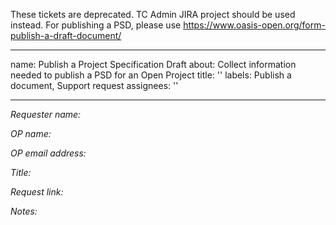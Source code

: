 These tickets are deprecated. TC Admin JIRA project should be used instead. For publishing a PSD, please use https://www.oasis-open.org/form-publish-a-draft-document/

---
name: Publish a Project Specification Draft
about: Collect information needed to publish a PSD for an Open Project
title: ''
labels: Publish a document, Support request
assignees: ''

---

*Requester name:* 

*OP name:*  

*OP email address:* 

*Title:* 

*Request link:* 

*Notes:*
